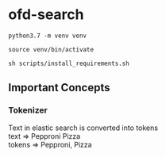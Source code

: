# ofd-search
```
python3.7 -m venv venv
```
```
source venv/bin/activate
```
```
sh scripts/install_requirements.sh
```

## Important Concepts
### Tokenizer
Text in elastic search is converted into tokens<br>
text => Pepproni Pizza <br>
tokens => Pepproni, Pizza

